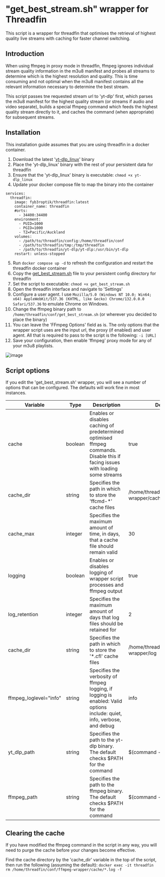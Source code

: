 # "get_best_stream.sh" wrapper for Threadfin

This script is a wrapper for threadfin that optimises the retrieval of highest quality live streams with caching for faster channel switching.

## Introduction

When using ffmpeg in proxy mode in threadfin, ffmpeg ignores individual stream quality information in the m3u8 manifest and probes all streams to determine which is the highest resolution and quality. This is time consuming and not optimal when the m3u8 manifest contains all the relevant information necessary to determine the best stream.

This script passes tne requested stream url to 'yt-dlp' first, which parses the m3u8 manifest for the highest quality stream (or streams if audio and video separate), builds a special ffmpeg command which feeds the highest quality stream directly to it, and caches the command (when appropriate) for subsequent streams.

## Installation

This installation guide assumes that you are using threadfin in a docker container.

1. Download the latest '[yt-dlp_linux](https://github.com/yt-dlp/yt-dlp/releases)' binary
2. Place the 'yt-dlp_linux' binary with the rest of your persistent data for threadfin
3. Ensure that the 'yt-dlp_linux' binary is executable: ```chmod +x yt-dlp_linux```
4. Update your docker compose file to map the binary into the container

```
services:
  threadfin:
    image: fyb3roptik/threadfin:latest
    container_name: threadfin
    #orts:
      - 34400:34400
    environment:
      - PUID=1000
      - PGID=1000
      - TZ=Pacific/Auckland
    volumes:
      - /path/to/threadfin/config:/home/threadfin/conf
      - /path/to/threadfin/tmp:/tmp/threadfin
      - /path/to/threadfin/yt-dlp/yt-dlp:/usr/bin/yt-dlp
    restart: unless-stopped
```

5. Run ```docker compose up -d``` to refresh the configuration and restart the threadfin docker container
6. Copy the [get_best_stream.sh](get_best_stream.sh) file to your persistent config directory for threadfin
7. Set the script to executable: ```chmod +x get_best_stream.sh```
8. Open the threadfin interface and navigate to 'Settings'
9. Configure a user agent. I use ```Mozilla/5.0 (Windows NT 10.0; Win64; x64) AppleWebKit/537.36 (KHTML, like Gecko) Chrome/132.0.0.0 Safari/537.36``` to emulate Chrome on Windows.
10. Change the ffmpeg binary path to ```/home/threadfin/conf/get_best_stream.sh``` (or wherever you decided to place the binary)
11. You can leave the 'FFmpeg Options' field as is. The only options that the wrapper script uses are the input url, the proxy (if enabled) and user agent. All that is required to pass to the script is the following: ```-i [URL]```
12. Save your configuration, then enable 'ffmpeg' proxy mode for any of your m3u8 playlists.

![image](https://github.com/user-attachments/assets/a664adad-1c65-4bd8-a711-b916a84b581a)

## Script options

If you edit the 'get_best_stream.sh' wrapper, you will see a number of options that can be configured. The defaults will work fine in most instances.

| Variable | Type | Description | Default |
| --- | --- | --- | --- | 
| cache | boolean | Enables or disables caching of predetermined optimised ffmpeg commands. Disable this if facing issues with loading some streams | true |
| cache_dir | string | Specifies the path in which to store the 'ffcmd-*' cache files | /home/threadfin/conf/ffmpeg-wrapper/cache |
| cache_max | integer | Specifies the maximum amount of time, in days, that a cache file should remain valid | 30 |
| logging | boolean | Enables or disables logging of wrapper script processes and ffmpeg output | true |
| log_retention | integer | Specifies the maximum amount of days that log files should be retained for | 2 |
| cache_dir | string | Specifies the path in which to store the '*.cfl' cache files | /home/threadfin/conf/ffmpeg-wrapper/log |
| ffmpeg_loglevel="info" | string | Specifies the verbosity of ffmpeg logging, if logging is enabled: Valid options include: quiet, info, verbose, and debug | info |
| yt_dlp_path | string | Specifies the path to the yt-dlp binary. The default checks $PATH for the command | $(command -v yt-dlp) |
| ffmpeg_path | string | Specifies the path to the ffmpeg binary. The default checks $PATH for the command | $(command -v ffmpeg) |

## Clearing the cache

If you have modified the ffmpeg command in the script in any way, you will need to purge the cache before your changes become effective.

Find the cache directory by the 'cache_dir' variable in the top of the script, then run the following (assuming the default): ```docker exec -it threadfin rm /home/threadfin/conf/ffmpeg-wrapper/cache/*.log -f```
